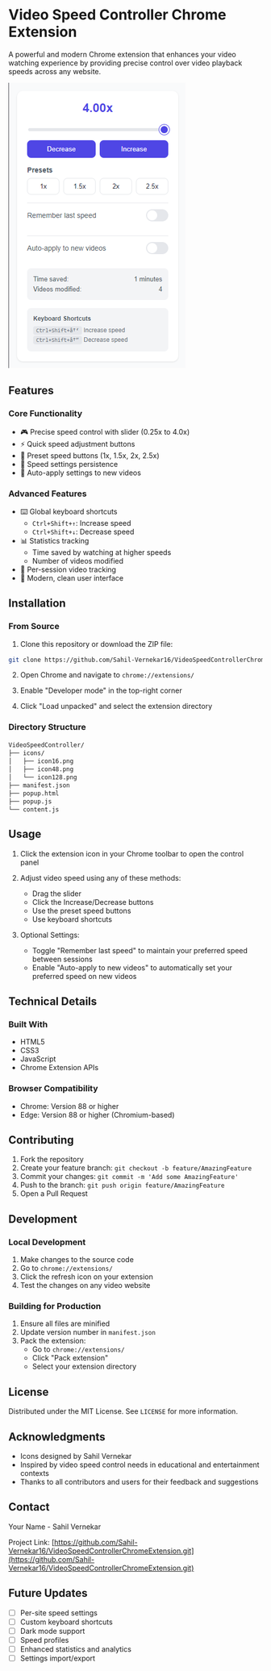 # Video Speed Controller Chrome Extension

A powerful and modern Chrome extension that enhances your video watching experience by providing precise control over video playback speeds across any website.

![Extension Screenshot](screenshots/popup.png)

## Features

### Core Functionality
- 🎮 Precise speed control with slider (0.25x to 4.0x)
- ⚡ Quick speed adjustment buttons
- 🎯 Preset speed buttons (1x, 1.5x, 2x, 2.5x)
- 💾 Speed settings persistence
- 🔄 Auto-apply settings to new videos

### Advanced Features
- ⌨️ Global keyboard shortcuts
  - `Ctrl+Shift+↑`: Increase speed
  - `Ctrl+Shift+↓`: Decrease speed
- 📊 Statistics tracking
  - Time saved by watching at higher speeds
  - Number of videos modified
- 🎯 Per-session video tracking
- 🎨 Modern, clean user interface

## Installation

### From Source
1. Clone this repository or download the ZIP file:
```bash
git clone https://github.com/Sahil-Vernekar16/VideoSpeedControllerChromeExtension.git
```

2. Open Chrome and navigate to `chrome://extensions/`

3. Enable "Developer mode" in the top-right corner

4. Click "Load unpacked" and select the extension directory

### Directory Structure
```
VideoSpeedController/
├── icons/
│   ├── icon16.png
│   ├── icon48.png
│   └── icon128.png
├── manifest.json
├── popup.html
├── popup.js
└── content.js
```

## Usage

1. Click the extension icon in your Chrome toolbar to open the control panel

2. Adjust video speed using any of these methods:
   - Drag the slider
   - Click the Increase/Decrease buttons
   - Use the preset speed buttons
   - Use keyboard shortcuts

3. Optional Settings:
   - Toggle "Remember last speed" to maintain your preferred speed between sessions
   - Enable "Auto-apply to new videos" to automatically set your preferred speed on new videos

## Technical Details

### Built With
- HTML5
- CSS3
- JavaScript
- Chrome Extension APIs

### Browser Compatibility
- Chrome: Version 88 or higher
- Edge: Version 88 or higher (Chromium-based)

## Contributing

1. Fork the repository
2. Create your feature branch: `git checkout -b feature/AmazingFeature`
3. Commit your changes: `git commit -m 'Add some AmazingFeature'`
4. Push to the branch: `git push origin feature/AmazingFeature`
5. Open a Pull Request

## Development

### Local Development
1. Make changes to the source code
2. Go to `chrome://extensions/`
3. Click the refresh icon on your extension
4. Test the changes on any video website

### Building for Production
1. Ensure all files are minified
2. Update version number in `manifest.json`
3. Pack the extension:
   - Go to `chrome://extensions/`
   - Click "Pack extension"
   - Select your extension directory

## License

Distributed under the MIT License. See `LICENSE` for more information.

## Acknowledgments

- Icons designed by Sahil Vernekar
- Inspired by video speed control needs in educational and entertainment contexts
- Thanks to all contributors and users for their feedback and suggestions

## Contact

Your Name - Sahil Vernekar

Project Link: [https://github.com/Sahil-Vernekar16/VideoSpeedControllerChromeExtension.git](https://github.com/Sahil-Vernekar16/VideoSpeedControllerChromeExtension.git)

## Future Updates

- [ ] Per-site speed settings
- [ ] Custom keyboard shortcuts
- [ ] Dark mode support
- [ ] Speed profiles
- [ ] Enhanced statistics and analytics
- [ ] Settings import/export
